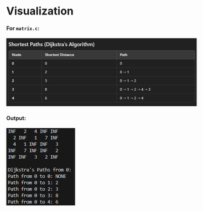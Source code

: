 # Visualization

#### For ```matrix.c```:
![alt text](./etc/image.png)

#### Output: 
![alt text](./etc/image-1.png)